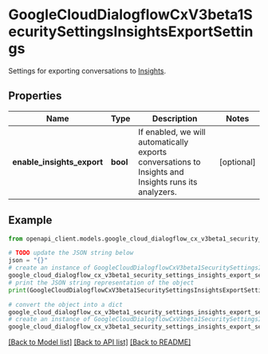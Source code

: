 # GoogleCloudDialogflowCxV3beta1SecuritySettingsInsightsExportSettings

Settings for exporting conversations to [Insights](https://cloud.google.com/contact-center/insights/docs).

## Properties

Name | Type | Description | Notes
------------ | ------------- | ------------- | -------------
**enable_insights_export** | **bool** | If enabled, we will automatically exports conversations to Insights and Insights runs its analyzers. | [optional] 

## Example

```python
from openapi_client.models.google_cloud_dialogflow_cx_v3beta1_security_settings_insights_export_settings import GoogleCloudDialogflowCxV3beta1SecuritySettingsInsightsExportSettings

# TODO update the JSON string below
json = "{}"
# create an instance of GoogleCloudDialogflowCxV3beta1SecuritySettingsInsightsExportSettings from a JSON string
google_cloud_dialogflow_cx_v3beta1_security_settings_insights_export_settings_instance = GoogleCloudDialogflowCxV3beta1SecuritySettingsInsightsExportSettings.from_json(json)
# print the JSON string representation of the object
print(GoogleCloudDialogflowCxV3beta1SecuritySettingsInsightsExportSettings.to_json())

# convert the object into a dict
google_cloud_dialogflow_cx_v3beta1_security_settings_insights_export_settings_dict = google_cloud_dialogflow_cx_v3beta1_security_settings_insights_export_settings_instance.to_dict()
# create an instance of GoogleCloudDialogflowCxV3beta1SecuritySettingsInsightsExportSettings from a dict
google_cloud_dialogflow_cx_v3beta1_security_settings_insights_export_settings_from_dict = GoogleCloudDialogflowCxV3beta1SecuritySettingsInsightsExportSettings.from_dict(google_cloud_dialogflow_cx_v3beta1_security_settings_insights_export_settings_dict)
```
[[Back to Model list]](../README.md#documentation-for-models) [[Back to API list]](../README.md#documentation-for-api-endpoints) [[Back to README]](../README.md)


